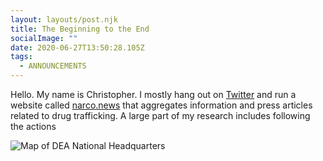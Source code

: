 ```yaml
---
layout: layouts/post.njk
title: The Beginning to the End
socialImage: ""
date: 2020-06-27T13:50:28.105Z
tags:
  - ANNOUNCEMENTS
---
```

Hello. My name is Christopher. I mostly hang out on [Twitter](https://twitter.com/just_some_d00d) and run a website called [narco.news](https://narco.news) that aggregates information and press articles related to drug trafficking. A large part of my research includes following the actions

![Map of DEA National Headquarters](/images/drug_enforcement_administration.svg.png "Map of DEA National Headquarters")
